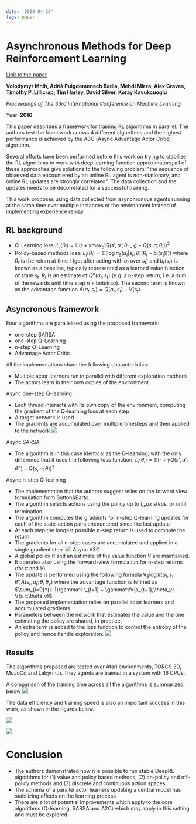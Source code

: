 ```yaml
---
date: '2020-04-26'
tags: paper
---
```

# Asynchronous Methods for Deep Reinforcement Learning

[Link to the paper](https://arxiv.org/abs/1602.01783)

**Volodymyr Mnih, Adrià Puigdomènech Badia, Mehdi Mirza, Alex Graves, Timothy P. Lillicrap, Tim Harley, David Silver, Koray Kavukcuoglu**

*Proceedings of The 33rd International Conference on Machine Learning*

Year: **2016**

This paper describes a framework for training RL algorithms in parallel. The authors test the framework across 4 different algorithms and the highest performance is achieved by the A3C (Async Advantage Actor Critic) algorithm.

Several efforts have been performed before this work on trying to stabilize the RL algorithms to work with deep learning function approximators; all of these approaches give solutions to the following problem: "the sequence of observed data encountered by an online RL agent is non-stationary, and online RL updates are strongly correlated". The data collection and the updates needs to be decorrelated for a successful training.

This work proposes using data collected from asynchronous agents running at the same time over multiple instances of the environment instead of implementing experience replay.

## RL background
- Q-Learning loss: $L_i(\theta_i) = \mathbb{E}\left(r + \gamma \max_a' Q(s', a';\theta_{i-1}) - Q(s, a;\theta_i)\right)^2$
- Policy-based methods loss: $L_i(\theta_i) = \mathbb{E}\left(\log\pi_\theta(a_t|s_t;\theta)(R_t-b_t(s_t)))\right)$ where $R_t$ is the return at time $t$ (got after acting with $a_t$ over $s_t$) and $b_t(s_t)$ is known as a baseline, typically represented as a learned value function of state $s_t$. $R_t$ is an estimate of $Q^\pi(a_t, s_t)$ (e.g. a n-step return; i.e. a sum of the rewards until time step $n$ + botstrap). The second term is known as the advantage function $A(a_t, s_t)=Q(a_t, s_t)-V(s_t)$.

## Asyncronous framework
Four algorithms are parallelised using the proposed framework:
- one-step SARSA
- one-step Q-Learning
- n-step Q-Learning
- Advantage Actor Critic

All the implementations share the following characteristics:
- Multiple actor learners run in parallel with different exploration methods
- The actors learn in their own copies of the environment

Async one-step Q-learning
- Each thread interacts with its own copy of the environment, computing the gradient of the Q-learning loss at each step
- A target network is used
- The gradients are accumulated over multiple timesteps and then applied to the network
![](assets/mnih2016/algo-dqn.png)

Async SARSA
- The algorithm is in this case identical as the Q-learning, with the only difference that it uses the following loss function:
$L_i(\theta_i) = \mathbb{E}\left(r + \gamma Q(s', a';\theta^-) - Q(s, a;\theta)\right)^2$

Async n-step Q-learning
- The implementation that the authors suggest relies on the forward view formulation from Sutton&Barto.
- The algorithm selects actions using the policy up to $t_max$ steps, or until termination.
- The algorithm computes the gradients for n-step Q-learning updates for each of the state-action pairs encountered since the last update
- At each step the longest possible n-step return is used to compute the return.
- The gradients for all n-step cases are accumulated and applied in a single gradient step.
![](assets/mnih2016/algo-ndqn.png)
Async A3C
- A global policy $\pi$ and an estimate of the value function $V$ are maintained.
- It operates also using the forward-view formulation for n-step returns (for $\pi$ and $V$).
- The update is performed using the following formula $\nabla_\theta\log\pi(a_t, s_t;\theta')A(s_t,a_t;\theta,\theta_v)$ where the advantage function is fefined as $\sum_{i=0}^{k-1}\gamma^i r_{t+1} + \gamma^kV(s_{t+1};\theta_v)-V(s_t;\theta_v)$
- The proposed implementation relies on parallel actor learners and accumulated gradients.
- Parameters between the network that estimates the value and the one estimating the policy are shared, in practice.
- An extra term is added to the loss function to control the entropy of the policy and hence handle exploration.
![](assets/./mnih2016/algo-a3c.png)

## Results
The algorithms proposed are tested over Atari environments, TORCS 3D, MuJoCo and Labyrinth. They agents are trained in a system with 16 CPUs.

A comparison of the training time across all the algorithms is summarized below
![](assets/mnih2016/summary-results.png)

The data efficiency and training speed is also an important success in this work, as shown in the figures below.

![](assets/mnih2016/data-efficiency.png)

![](assets/mnih2016/training-speed.png)

# Conclusion
- The authors demonstrated how it is possible to run stable DeepRL algorithms for (1) value and policy based methods, (2) on-policy and off-policy methods and (3) discrete and continuous action spaces.
- The schema of a parallel actor learners updating a central model has stabilizing effects on the learning process
- There are a lot of potential improvements which apply to the core algorithms (Q-learning, SARSA and A2C) which may apply in this setting and must be explored.
